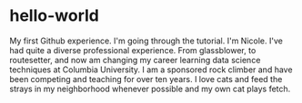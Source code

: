 # hello-world
My first Github experience. I'm going through the tutorial.
I'm Nicole. I've had quite a diverse professional experience. From glassblower, to routesetter, and now am changing my career learning data science techniques at Columbia University. I am a sponsored rock climber and have been competing and teaching for over ten years. I love cats and feed the strays in my neighborhood whenever possible and my own cat plays fetch.

